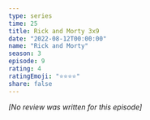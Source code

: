 ```yaml
---
type: series
time: 25
title: Rick and Morty 3x9
date: "2022-08-12T00:00:00"
name: "Rick and Morty"
season: 3
episode: 9
rating: 4
ratingEmoji: "⭐️⭐️⭐️⭐️"
share: false
---
```


*[No review was written for this episode]*